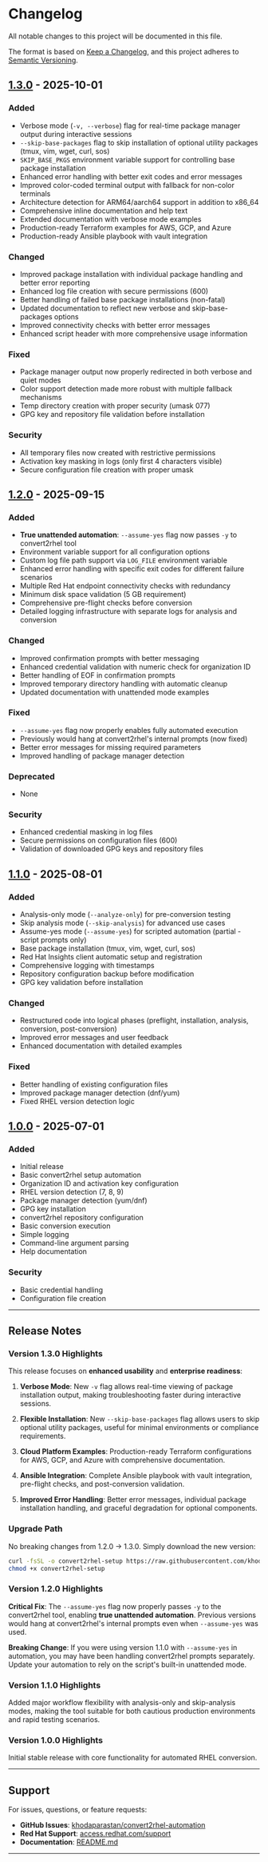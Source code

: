 # Changelog

All notable changes to this project will be documented in this file.

The format is based on [Keep a Changelog](https://keepachangelog.com/en/1.0.0/),
and this project adheres to [Semantic Versioning](https://semver.org/spec/v2.0.0.html).

## [1.3.0] - 2025-10-01

### Added

- Verbose mode (`-v, --verbose`) flag for real-time package manager output during interactive sessions
- `--skip-base-packages` flag to skip installation of optional utility packages (tmux, vim, wget, curl, sos)
- `SKIP_BASE_PKGS` environment variable support for controlling base package installation
- Enhanced error handling with better exit codes and error messages
- Improved color-coded terminal output with fallback for non-color terminals
- Architecture detection for ARM64/aarch64 support in addition to x86_64
- Comprehensive inline documentation and help text
- Extended documentation with verbose mode examples
- Production-ready Terraform examples for AWS, GCP, and Azure
- Production-ready Ansible playbook with vault integration

### Changed

- Improved package installation with individual package handling and better error reporting
- Enhanced log file creation with secure permissions (600)
- Better handling of failed base package installations (non-fatal)
- Updated documentation to reflect new verbose and skip-base-packages options
- Improved connectivity checks with better error messages
- Enhanced script header with more comprehensive usage information

### Fixed

- Package manager output now properly redirected in both verbose and quiet modes
- Color support detection made more robust with multiple fallback mechanisms
- Temp directory creation with proper security (umask 077)
- GPG key and repository file validation before installation

### Security

- All temporary files now created with restrictive permissions
- Activation key masking in logs (only first 4 characters visible)
- Secure configuration file creation with proper umask

## [1.2.0] - 2025-09-15

### Added

- **True unattended automation**: `--assume-yes` flag now passes `-y` to convert2rhel tool
- Environment variable support for all configuration options
- Custom log file path support via `LOG_FILE` environment variable
- Enhanced error handling with specific exit codes for different failure scenarios
- Multiple Red Hat endpoint connectivity checks with redundancy
- Minimum disk space validation (5 GB requirement)
- Comprehensive pre-flight checks before conversion
- Detailed logging infrastructure with separate logs for analysis and conversion

### Changed

- Improved confirmation prompts with better messaging
- Enhanced credential validation with numeric check for organization ID
- Better handling of EOF in confirmation prompts
- Improved temporary directory handling with automatic cleanup
- Updated documentation with unattended mode examples

### Fixed

- `--assume-yes` flag now properly enables fully automated execution
- Previously would hang at convert2rhel's internal prompts (now fixed)
- Better error messages for missing required parameters
- Improved handling of package manager detection

### Deprecated

- None

### Security

- Enhanced credential masking in log files
- Secure permissions on configuration files (600)
- Validation of downloaded GPG keys and repository files

## [1.1.0] - 2025-08-01

### Added

- Analysis-only mode (`--analyze-only`) for pre-conversion testing
- Skip analysis mode (`--skip-analysis`) for advanced use cases
- Assume-yes mode (`--assume-yes`) for scripted automation (partial - script prompts only)
- Base package installation (tmux, vim, wget, curl, sos)
- Red Hat Insights client automatic setup and registration
- Comprehensive logging with timestamps
- Repository configuration backup before modification
- GPG key validation before installation

### Changed

- Restructured code into logical phases (preflight, installation, analysis, conversion, post-conversion)
- Improved error messages and user feedback
- Enhanced documentation with detailed examples

### Fixed

- Better handling of existing configuration files
- Improved package manager detection (dnf/yum)
- Fixed RHEL version detection logic

## [1.0.0] - 2025-07-01

### Added

- Initial release
- Basic convert2rhel setup automation
- Organization ID and activation key configuration
- RHEL version detection (7, 8, 9)
- Package manager detection (yum/dnf)
- GPG key installation
- convert2rhel repository configuration
- Basic conversion execution
- Simple logging
- Command-line argument parsing
- Help documentation

### Security

- Basic credential handling
- Configuration file creation

---

## Release Notes

### Version 1.3.0 Highlights

This release focuses on **enhanced usability** and **enterprise readiness**:

1. **Verbose Mode**: New `-v` flag allows real-time viewing of package installation output, making troubleshooting faster during interactive sessions.

2. **Flexible Installation**: New `--skip-base-packages` flag allows users to skip optional utility packages, useful for minimal environments or compliance requirements.

3. **Cloud Platform Examples**: Production-ready Terraform configurations for AWS, GCP, and Azure with comprehensive documentation.

4. **Ansible Integration**: Complete Ansible playbook with vault integration, pre-flight checks, and post-conversion validation.

5. **Improved Error Handling**: Better error messages, individual package installation handling, and graceful degradation for optional components.

### Upgrade Path

No breaking changes from 1.2.0 → 1.3.0. Simply download the new version:

```bash
curl -fsSL -o convert2rhel-setup https://raw.githubusercontent.com/khodaparastan/convert2rhel-automation/main/convert2rhel-setup
chmod +x convert2rhel-setup
```

### Version 1.2.0 Highlights

**Critical Fix**: The `--assume-yes` flag now properly passes `-y` to the convert2rhel tool, enabling **true unattended automation**. Previous versions would hang at convert2rhel's internal prompts even when `--assume-yes` was used.

**Breaking Change**: If you were using version 1.1.0 with `--assume-yes` in automation, you may have been handling convert2rhel prompts separately. Update your automation to rely on the script's built-in unattended mode.

### Version 1.1.0 Highlights

Added major workflow flexibility with analysis-only and skip-analysis modes, making the tool suitable for both cautious production environments and rapid testing scenarios.

### Version 1.0.0 Highlights

Initial stable release with core functionality for automated RHEL conversion.

---

## Support

For issues, questions, or feature requests:

- **GitHub Issues**: [khodaparastan/convert2rhel-automation](https://github.com/khodaparastan/convert2rhel-automation/issues)
- **Red Hat Support**: [access.redhat.com/support](https://access.redhat.com/support)
- **Documentation**: [README.md](README.md)

---

[1.3.0]: https://github.com/khodaparastan/convert2rhel-automation/releases/tag/v1.3.0
[1.2.0]: https://github.com/khodaparastan/convert2rhel-automation/releases/tag/v1.2.0
[1.1.0]: https://github.com/khodaparastan/convert2rhel-automation/releases/tag/v1.1.0
[1.0.0]: https://github.com/khodaparastan/convert2rhel-automation/releases/tag/v1.0.0
